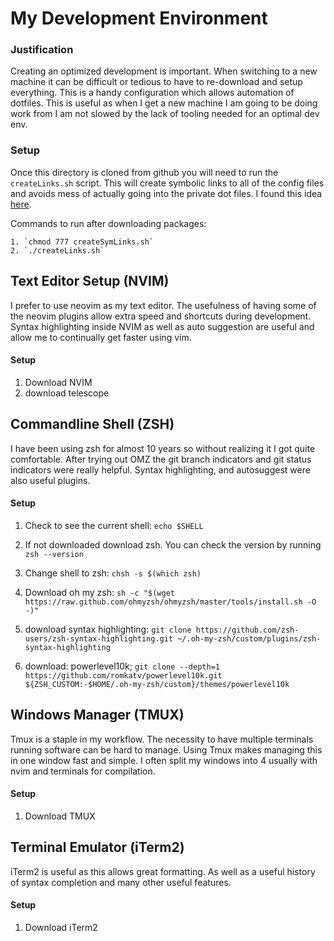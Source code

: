 # My Development Environment

### Justification 

Creating an optimized development is important. When switching to a new machine it can be difficult or tedious 
to have to re-download and setup everything. This is a handy configuration which allows automation of dotfiles.
This is useful as when I get a new machine I am going to be doing work from I am not slowed by the lack of tooling
needed for an optimal dev env.

### Setup

Once this directory is cloned from github you will need to run the `createLinks.sh` script. This
will create symbolic links to all of the config files and avoids mess of actually going into the private dot files. I 
found this idea [here](https://superuser.com/questions/152574/keeping-my-zsh-or-bash-profile-synced-up-on-all-my-machines#answer-152600). 

Commands to run after downloading packages:

    1. `chmod 777 createSymLinks.sh`
    2. `./createLinks.sh`

## Text Editor Setup (NVIM)

I prefer to use neovim as my text editor. The usefulness of having some of the neovim plugins allow extra speed 
and shortcuts during development. Syntax highlighting inside NVIM as well as auto suggestion are useful and 
allow me to continually get faster using vim.

#### Setup

1. Download NVIM
2. download telescope 


## Commandline Shell (ZSH)

I have been using zsh for almost 10 years so without realizing it I got quite comfortable. After trying out OMZ the git branch indicators and
git status indicators were really helpful. Syntax highlighting, and autosuggest were also useful plugins.

#### Setup

1. Check to see the current shell: `echo $SHELL`
2. If not downloaded download zsh. You can check the version by running `zsh --version`
3. Change shell to zsh: `chsh -s $(which zsh)`

1. Download oh my zsh: `sh -c "$(wget https://raw.github.com/ohmyzsh/ohmyzsh/master/tools/install.sh -O -)"`
2. download syntax highlighting: `git clone https://github.com/zsh-users/zsh-syntax-highlighting.git ~/.oh-my-zsh/custom/plugins/zsh-syntax-highlighting` 
3. download: powerlevel10k; `git clone --depth=1 https://github.com/romkatv/powerlevel10k.git ${ZSH_CUSTOM:-$HOME/.oh-my-zsh/custom}/themes/powerlevel10k`


## Windows Manager (TMUX)

Tmux is a staple in my workflow. The necessity to have multiple terminals running software can be hard to manage. 
Using Tmux makes managing this in one window fast and simple. I often split my windows into 4 usually with nvim and 
terminals for compilation.

#### Setup

1. Download TMUX


## Terminal Emulator (iTerm2)

iTerm2 is useful as this allows great formatting. As well as a useful history of syntax completion and many other useful features.

#### Setup

1. Download iTerm2


